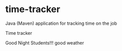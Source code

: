 # time-tracker
Java (Maven) application for tracking time on the job

Time tracker

Good Night Students!!!
good weather
